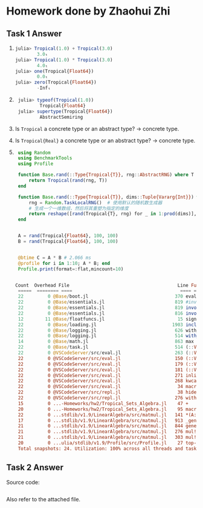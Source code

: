 # Homework done by Zhaohui Zhi

## Task 1 Answer
1.  ```julia
    julia> Tropical(1.0) + Tropical(3.0)
            3.0ₜ
    julia> Tropical(1.0) * Tropical(3.0)
            4.0ₜ
    julia> one(Tropical{Float64})
            0.0ₜ
    julia> zero(Tropical{Float64})
            -Infₜ
    ```

2. ```julia
    julia> typeof(Tropical(1.0))
            Tropical{Float64}
    julia> supertype(Tropical{Float64})
            AbstractSemiring
   ```

3. Is `Tropical` a concrete type or an abstract type? -> concrete type.
4. Is `Tropical{Real}` a concrete type or an abstract type? -> concrete type.
5. ```julia
    using Random
    using BenchmarkTools
    using Profile

    function Base.rand(::Type{Tropical{T}}, rng::AbstractRNG) where T
        return Tropical(rand(rng, T))  
    end

    function Base.rand(::Type{Tropical{T}}, dims::Tuple{Vararg{Int}}) where T
        rng = Random.TaskLocalRNG()  # 使用默认的随机数生成器
        # 生成一个一维数组，然后将其重塑为指定的维度
        return reshape([rand(Tropical{T}, rng) for _ in 1:prod(dims)], dims)
    end


    A = rand(Tropical{Float64}, 100, 100)
    B = rand(Tropical{Float64}, 100, 100)


    @btime C = A * B # 2.066 ms
    @profile for i in 1:10; A * B; end
    Profile.print(format=:flat,mincount=10)


   Count  Overhead File                                        Line Function
    =====  ======== ====                                        ==== ========
    22         0 @Base/boot.jl                                370 eval
    22         0 @Base/essentials.jl                          819 #invokelatest#2
    22         0 @Base/essentials.jl                          819 invokelatest(::Any, ::Any, ::Vararg{Any}; kwargs::Base.Pairs...
    22         0 @Base/essentials.jl                          816 invokelatest(::Any)
    12        11 @Base/floatfuncs.jl                           15 signbit
    22         0 @Base/loading.jl                            1903 include_string(mapexpr::typeof(REPL.softscope), mod::Module,...
    22         0 @Base/logging.jl                             626 with_logger
    22         0 @Base/logging.jl                             514 with_logstate(f::Function, logstate::Any)
    14         0 @Base/math.jl                                863 max
    22         0 @Base/task.jl                                514 (::VSCodeServer.var"#64#65")()
    22         0 @VSCodeServer/src/eval.jl                    263 (::VSCodeServer.var"#66#71"{VSCodeServer.ReplRunCodeRequestP...
    22         0 @VSCodeServer/src/eval.jl                    150 (::VSCodeServer.var"#67#72"{Bool, Bool, Bool, Module, String...
    22         0 @VSCodeServer/src/eval.jl                    179 (::VSCodeServer.var"#68#73"{Bool, Bool, Bool, Module, String...
    22         0 @VSCodeServer/src/eval.jl                    181 (::VSCodeServer.var"#69#74"{Bool, Bool, Bool, Module, String...
    22         0 @VSCodeServer/src/eval.jl                    271 inlineeval(m::Module, code::String, code_line::Int64, code_c...
    22         0 @VSCodeServer/src/eval.jl                    268 kwcall(::NamedTuple{(:softscope,), Tuple{Bool}}, ::typeof(VS...
    22         0 @VSCodeServer/src/eval.jl                     34 macro expansion
    22         0 @VSCodeServer/src/repl.jl                     38 hideprompt(f::VSCodeServer.var"#68#73"{Bool, Bool, Bool, Mod...
    22         0 @VSCodeServer/src/repl.jl                    276 withpath(f::VSCodeServer.var"#69#74"{Bool, Bool, Bool, Modul...
    15         0 ...-Homeworks/hw2/Tropical_Sets_Algebra.jl    47 +
    20         0 ...-Homeworks/hw2/Tropical_Sets_Algebra.jl    95 macro expansion
    22         0 ...stdlib/v1.9/LinearAlgebra/src/matmul.jl   141 *(A::Matrix{Tropical{Float64}}, B::Matrix{Tropical{Float64}})
    17         0 ...stdlib/v1.9/LinearAlgebra/src/matmul.jl   913 _generic_matmatmul!(C::Matrix{Tropical{Float64}}, tA::Char, ...
    21         0 ...stdlib/v1.9/LinearAlgebra/src/matmul.jl   844 generic_matmatmul!(C::Matrix{Tropical{Float64}}, tA::Char, t...
    21         0 ...stdlib/v1.9/LinearAlgebra/src/matmul.jl   276 mul!
    21         0 ...stdlib/v1.9/LinearAlgebra/src/matmul.jl   303 mul!
    20         0 ...ulia/stdlib/v1.9/Profile/src/Profile.jl    27 top-level scope
    Total snapshots: 24. Utilization: 100% across all threads and tasks. Use the `groupby` kwarg to break down by thread and/or task.
    ```

## Task 2 Answer

Source code:
```julia

```
Also refer to the attached file.
